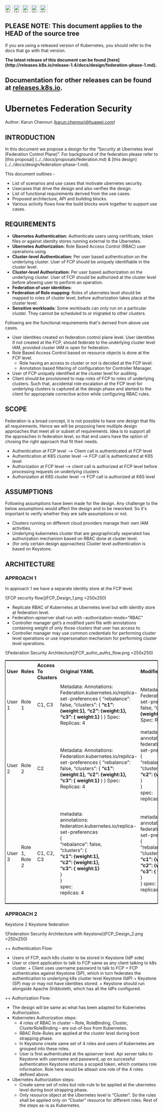 <!-- BEGIN MUNGE: UNVERSIONED_WARNING -->

<!-- BEGIN STRIP_FOR_RELEASE -->

<img src="http://kubernetes.io/kubernetes/img/warning.png" alt="WARNING"
     width="25" height="25">
<img src="http://kubernetes.io/kubernetes/img/warning.png" alt="WARNING"
     width="25" height="25">
<img src="http://kubernetes.io/kubernetes/img/warning.png" alt="WARNING"
     width="25" height="25">
<img src="http://kubernetes.io/kubernetes/img/warning.png" alt="WARNING"
     width="25" height="25">
<img src="http://kubernetes.io/kubernetes/img/warning.png" alt="WARNING"
     width="25" height="25">

<h2>PLEASE NOTE: This document applies to the HEAD of the source tree</h2>

If you are using a released version of Kubernetes, you should
refer to the docs that go with that version.

<!-- TAG RELEASE_LINK, added by the munger automatically -->
<strong>
The latest release of this document can be found
[here](http://releases.k8s.io/release-1.4/docs/design/federation-phase-1.md).

Documentation for other releases can be found at
[releases.k8s.io](http://releases.k8s.io).
</strong>
--

<!-- END STRIP_FOR_RELEASE -->

<!-- END MUNGE: UNVERSIONED_WARNING -->

# Ubernetes Federation Security

Author: Karun Chennuri (karun.chennuri@huawei.com)

## INTRODUCTION

In this document we propose a design for the “Security at Ubernetes level (Federation Control Plane)”. For background of the federation please refer to [this proposal] (../../docs/proposals/federation.md) & [this design] (../../docs/design/federation-phase-1.md). 

This document outlines -

* List of scenarios and use cases that motivate ubernetes security.
* Usecases that drive the design and also verifies the design.
* List of functional requirements derived from the use cases.
* Proposed architecture, API and building blocks.
* Various activity flows how the build blocks work together to support use cases.

## REQUIREMENTS

+ **Ubernetes Authentication:** Authenticate users using certificate, token files or against identity stores running external to the Ubernetes.
+ **Ubernetes Authorization:** Role Based Access Control (RBAC) user operations using 
+ **Cluster-level Authentication:** Per user based authentication on the underlying cluster. User of FCP should be uniquely identifiable in the cluster level.
+ **Cluster-level Authorization:** Per user based authorization on the underlying cluster. User of FCP should be authorized at the cluster level before allowing user to perform an operation.
+ **Federation of user identities:** 
+ **Federation of Role mapping:** Roles of ubernetes level should be mapped to roles of cluster level, before authorization takes place at the cluster level.
+ **Sensitive workloads:** Some workloads can only run on a particular cluster. They cannot be scheduled to or migrated to other clusters. 

Following are the functional requirements that's derived from above use cases.
+ User identities created on federation control plane level. User identities if not created at the FCP, should federate to the underlying cluster level IAM, provided cluster IAM is open for federation.
+ Role Based Access Control based on resource objects is done at the FCP level.
	+ Role having an access to cluster or not is decided at the FCP level.
	+ Annotation based filtering of configuration for Controller Manager.
+ User of FCP uniquely identified at the cluster level for auditing.
+ Client should be provisioned to map roles of FCP to roles of underlying clusters. Such that, accidental role escalation at the FCP level for underlying clusters is captured at the design phase and alerted to the client for appropriate corrective action while configuring RBAC rules.

## SCOPE

Federation is a broad concept, it is not possible to have one design that fits all requirements. Hence we will be proposing here multiple design approaches that meet all or subset of requirements. Idea is to support all the approaches in federation level, so that end users have the option of chosing the right approach that fit their needs. 

+	Authentication at FCP level --> Client call is authenticated at FCP level
+	Authentication at K8S cluster level --> FCP call is authenticated at K8S level
+	Authorization at FCP level --> client call is authorized at FCP level before processing requests on underlying clusters
+	Authorization at K8S cluster level --> FCP call is authorized at K8S level


## ASSUMPTIONS

Following assumptions have been made for the design. Any challenge to the below assumptions would affect the design and to be reworked.
So it's important to verify whether they are safe assumptions or not.
* Clusters running on different cloud providers manage their own IAM activities.
* Underlying kubernetes cluster that are geographically seperated has authorization mechanism based on RBAC done at cluster level.
* (for only certain design approaches) Cluster level authentication is based on Keystone.


## ARCHITECTURE


### APPROACH 1
In approach 1 we have a separate identity store at the FCP level. 

![FCP security flow](FCP_Design_1.png =250x250)


+	Replicate RBAC of Kubernetes at Ubernetes level but with identity store at federation level.
+	Federation-apiserver shall run with –authorization-mode=”RBAC”
+	Controller manager get’s a modified yaml file with annotations containing weight of only those clusters that user has access to. 
+	Controller manager may use common credentials for performing cluster level operations or use impersonation mechanism for performing cluster level operations.

![Federation Security Architecture](FCP_authn_authz_flow.png =250x250)

<table style="border:1px solid #000000;border-collapse:collapse;">
<tbody>
<tr>
<td style="padding:5px;"><b>User</b><br>
</td>
<td style="padding:5px;"><b>Roles</b><br>
</td>
<td style="padding:5px;"><b>Access To Clusters</b><br>
</td>
<td style="padding:5px;"><b>Original YAML</b><br>
</td>
<td style="padding:5px;"><b>Modified YAML</b><br>
</td>
</tr>
<tr>
<td style="padding:5px;">User 1<br>
</td>
<td style="padding:5px;">Role 1<br>
</td>
<td style="padding:5px;">C1, C3<br>
</td>
<td style="padding:5px;">Metadata:
  Annotations:
    Federation.kubernetes.io/replica-set-preferences 
    {
       “rebalance”: false,
       “clusters”: {
       <b> “c1”: {weight:1},
        “c2”: {weight:1},
        “c3”: { weight:1}</b>
      }
   }
Spec:
   Replicas: 4
<br>
</td>
<td style="padding:5px;">Metadata:
  Annotations:
    Federation.kubernetes.io/replica-set-preferences 
    {
       “rebalance”: false,
       “clusters”: {
       <b> “c1”: {weight:1},
        “c3”: { weight:1} </b>
      }
   }
Spec:
   Replicas: 4
<br>
</td>
</tr>

<tr>
<td style="padding:5px;">User 2<br>
</td>
<td style="padding:5px;">Role 2<br>
</td>
<td style="padding:5px;">C2<br>
</td>
<td style="padding:5px;">Metadata:
  Annotations:
    Federation.kubernetes.io/replica-set-preferences 
    {
       “rebalance”: false,
       “clusters”: {
        <b>“c1”: {weight:1},
        “c2”: {weight:1},
        “c3”: { weight:1}</b>
      }
   }
Spec:
   Replicas: 4

<br>
</td>
<td style="padding:5px;">metadata:<br>
  annotations:<br>
    federation.kubernetes.io/replica-set-preferences <br>
    {<br>
       “rebalance”: false,<br>
       “clusters”: {<br>
        <b>“c2”: {weight:1}</b><br>
      }<br>
   }<br>
spec:<br>
   replicas: 4<br>

<br>
</td>
</tr>

<tr>
<td style="padding:5px;">User 3<br>
</td>
<td style="padding:5px;">Role 1, Role 2<br>
</td>
<td style="padding:5px;">C1, C2, C3<br>
</td>
<td style="padding:5px;">metadata:<br>
  annotations:<br>
    federation.kubernetes.io/replica-set-preferences <br>
    {<br>
       “rebalance”: false,<br>
       “clusters”: {<br>
       <b> “c1”: {weight:1},<br>
        “c2”: {weight:1},<br>
        “c3”: { weight:1}</b><br>
      }<br>
   }<br>
spec:<br>
   replicas: 4<br>


<br>
</td>
<td style="padding:5px;">metadata:<br>
  annotations:<br>
    federation.kubernetes.io/replica-set-preferences <br>
    {<br>
       “rebalance”: false,<br>
       “clusters”: {<br>
       <b> “c1”: {weight:1},<br>
        “c2”: {weight:1},<br>
        “c3”: { weight:1}</b><br>
      }<br>
   }
spec:<br>
   replicas: 4<br>

<br>
</td>
</tr>


</tbody>
</table>


### APPROACH 2
Keystone 2 Keystone federation


![Federation Security Architecture with Keystone](FCP_Design_2.png =250x250)

++	Authentication Flow:
+	Users of FCP, each k8s cluster to be stored in Keystone (IdP side)
+	User or client application to talk to FCP same as any client talking to k8s cluster.
		+	Client uses username password to talk to FCP
		+	FCP authenticates against Keystone (SP), which in turn federates the authentication to underlying k8s cluster level Keystone (IdP)
		+	Keystone (SP) may or may not have identities stored. 
		+	Keystone should run alongside Apache Shibboleth, which has all the IdPs configured.

++	Authorization Flow:
+	The design will be same as what has been adapted for Kubernetes Authorization. 
+	Kubernetes Authorization steps:
	+	4 roles of RBAC in cluster – Role, RoleBinding, Cluster, ClusterRoleBinding – are out-of-box from Kubernetes.
	+	RBAC Role-Rules are applied at the cluster level during boot strapping phase.
	+	In Keystone create same set of 4 roles and users of Kubernetes are grouped into these roles.
	+	User is first authenticated at the apiserver level. Api server talks to Keystone with username and password, up on successful authentication Keystone returns a scoped token, which contains role information. Role here would be atleast one role of the 4 roles defined above.
+	Ubernetes Authorization steps:
	+	Create same set of roles but role-rule to be applied at the ubernetes level during boot strapping phase.
	+	Only resource object at the Ubernetes level is “Cluster”. So the rules shall be applied only on “Cluster” resource for different roles. Rest of the steps as-is as Kubernetes.


